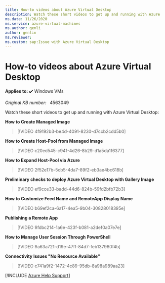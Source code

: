 ```yaml
---
title: How-to videos about Azure Virtual Desktop
description: Watch these short videos to get up and running with Azure Virtual Desktop.
ms.date: 11/26/2020
ms.service: azure-virtual-machines
ms.author: genli
author: genlin
ms.reviewer: 
ms.custom: sap:Issue with Azure Virtual Desktop
---
```

# How-to videos about Azure Virtual Desktop

**Applies to:** :heavy_check_mark: Windows VMs

_Original KB number:_ &nbsp; 4563049

Watch these short videos to get up and running with Azure Virtual Desktop:

**How to Create Managed Image**

> [!VIDEO 4f9192b3-be4d-4091-8230-d7ccb2cdd5b0]

**How to Create Host-Pool from Managed Image**

> [!VIDEO c20ed545-c941-4d26-8b29-d1a5da1f6377]

**How to Expand Host-Pool via Azure**

> [!VIDEO 2f52e17b-5cb5-4da7-89f2-eb3ae4bc618b]

**Preliminary checks to deploy Azure Virtual Desktop with Gallery Image**

> [!VIDEO ef9cce33-badd-44d6-824b-59fd2bfb72b3]

**How to Customize Feed Name and RemoteApp Display Name**  

> [!VIDEO b69ef2ca-6a17-4ea5-9b04-30828018395e]

**Publishing a Remote App**

> [!VIDEO 9fdbc214-1a6e-423f-b081-a2def0a07e7e]

**How to Manage User Session Through PowerShell**  

> [!VIDEO 9a63a721-d19e-47ff-84d7-feb137980f4b]

**Connectivity Issues "No Resource Available"**

> [!VIDEO c741a9f2-1472-4c89-95db-8a98a989aa23]

[!INCLUDE [Azure Help Support](../../../includes/azure-help-support.md)]
